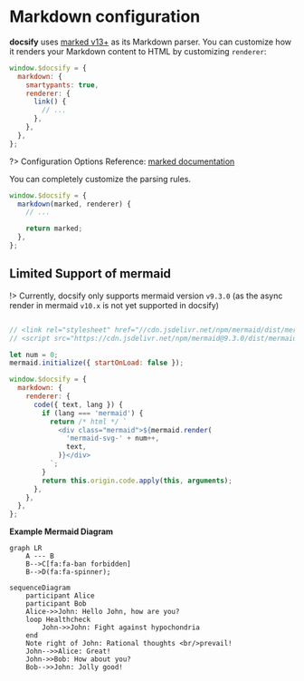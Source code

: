 # Markdown configuration

**docsify** uses [marked v13+](https://github.com/markedjs/marked) as its Markdown parser. You can customize how it renders your Markdown content to HTML by customizing `renderer`:

```js
window.$docsify = {
  markdown: {
    smartypants: true,
    renderer: {
      link() {
        // ...
      },
    },
  },
};
```

?> Configuration Options Reference: [marked documentation](https://marked.js.org/#/USING_ADVANCED.md)

You can completely customize the parsing rules.

```js
window.$docsify = {
  markdown(marked, renderer) {
    // ...

    return marked;
  },
};
```

## Limited Support of mermaid

!> Currently, docsify only supports mermaid version `v9.3.0` (as the async render in mermaid `v10.x` is not yet supported in docsify)

```js

// <link rel="stylesheet" href="//cdn.jsdelivr.net/npm/mermaid/dist/mermaid.min.css">
// <script src="https://cdn.jsdelivr.net/npm/mermaid@9.3.0/dist/mermaid.min.js"></script>

let num = 0;
mermaid.initialize({ startOnLoad: false });

window.$docsify = {
  markdown: {
    renderer: {
      code({ text, lang }) {
        if (lang === 'mermaid') {
          return /* html */ `
            <div class="mermaid">${mermaid.render(
              'mermaid-svg-' + num++,
              text,
            )}</div>
          `;
        }
        return this.origin.code.apply(this, arguments);
      },
    },
  },
};
```

**Example Mermaid Diagram**

```mermaid
graph LR
    A --- B
    B-->C[fa:fa-ban forbidden]
    B-->D(fa:fa-spinner);
```

```mermaid
sequenceDiagram
    participant Alice
    participant Bob
    Alice->>John: Hello John, how are you?
    loop Healthcheck
        John->>John: Fight against hypochondria
    end
    Note right of John: Rational thoughts <br/>prevail!
    John-->>Alice: Great!
    John->>Bob: How about you?
    Bob-->>John: Jolly good!
```
